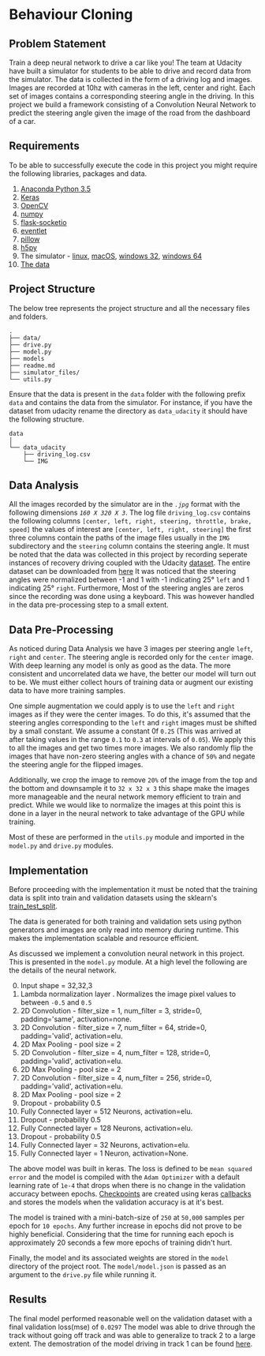 
# Behaviour Cloning

## Problem Statement

Train a deep neural network to drive a car like you! The team at Udacity have built a simulator for students to be able to drive and record data from the simulator. The data is collected in the form of a driving log and images. Images are recorded at 10hz with cameras in the left, center and right. Each set of images contains a corresponding steering angle in the driving. In this project we build a framework consisting of a Convolution Neural Network to predict the steering angle given the image of the road from the dashboard of a car.

## Requirements

To be able to successfully execute the code in this project you might require the following libraries, packages and  data.

1. [Anaconda Python 3.5](https://www.continuum.io/downloads)
2. [Keras](https://keras.io/)
3. [OpenCV](https://anaconda.org/menpo/opencv3)
4. [numpy](https://anaconda.org/anaconda/numpy)
5. [flask-socketio](https://anaconda.org/pypi/flask-socketio)
6. [eventlet](https://anaconda.org/conda-forge/eventlet)
7. [pillow](https://anaconda.org/anaconda/pillow)
8. [h5py](https://anaconda.org/conda-forge/h5py)
9. The simulator - [linux](https://d17h27t6h515a5.cloudfront.net/topher/2016/November/5831f0f7_simulator-linux/simulator-linux.zip), [macOS](https://d17h27t6h515a5.cloudfront.net/topher/2016/November/5831f290_simulator-macos/simulator-macos.zip), [windows 32](https://d17h27t6h515a5.cloudfront.net/topher/2016/November/5831f4b6_simulator-windows-32/simulator-windows-32.zip), [windows 64](https://d17h27t6h515a5.cloudfront.net/topher/2016/November/5831f3a4_simulator-windows-64/simulator-windows-64.zip)
10. [The data]()

## Project Structure

The below tree represents the project structure and all the necessary files and folders.
```
.
├── data/
├── drive.py
├── model.py
├── models
├── readme.md
├── simulator_files/
└── utils.py
```

Ensure that the data is present in the `data` folder with the following prefix `data` and contains the data from the simulator. For instance, if you have the dataset from udacity rename the directory as `data_udacity` it should have the following structure.

```
data
│
└── data_udacity
    ├── driving_log.csv
    └── IMG
```

## Data Analysis

All the images recorded by the simulator are in the *`.jpg`* format with the following dimensions *`160 X 320 X 3`*. The log file `driving_log.csv` contains the following columns `[center, left, right, steering, throttle, brake, speed]` the values of interest are `[center, left, right, steering]` the first three columns contain the paths of the image files usually in the `IMG` subdirectory and the `steering` column contains the steering angle.
It must be noted that the data was collected in this project by recording seperate instances of recovery driving coupled with the Udacity [dataset](https://d17h27t6h515a5.cloudfront.net/topher/2016/December/584f6edd_data/data.zip). The entire dataset can be downloaded from [here](https://drive.google.com/file/d/0B94J1XBB-7XKeUpSQ2JvTnIxblk/view?usp=sharing)
It was noticed that the steering angles were normalized between -1 and 1 with -1 indicating 25&deg; `left` and 1 indicating 25&deg; `right`. Furthermore, Most of the steering angles are zeros since the recording was done using a keyboard. This was however handled in the data pre-processing step to a small extent.

## Data Pre-Processing

As noticed during Data Analysis we have 3 images per steering angle `left`, `right` and `center`. The steering angle is recorded only for the `center` image. With deep learning any model is only as good as the data. The more consistent and uncorrelated data we have, the better our model will turn out to be. We must either collect hours of training data or augment our existing data to have more training samples.

One simple augmentation we could apply is  to use the `left` and `right` images as if they were the center images. To do this, it's assumed that the steering angles corresponding to the `left` and `right` images must be shifted by a small constant. We assume a constant 0f `0.25` (This was arrived at after taking values in the range `0.1` to `0.3` at intervals of `0.05`). We apply this to all the images and get two times more images. We also randomly flip the images that have non-zero steering angles with a chance of `50%` and negate the steering angle for the flipped images.

Additionally, we crop the image to remove `20%` of the image from the top and the bottom and downsample it to `32 x 32 x 3` this shape make the images more manageable and the neural network memory efficient to train and predict. While we would like to normalize the images at this point this is done in a layer in the neural network to take advantage of the GPU while training.

Most of these are performed in the `utils.py` module and imported in the `model.py` and `drive.py` modules.

## Implementation

Before proceeding with the implementation it must be noted that the training data is split into train and validation datasets using the sklearn's [train_test_split](http://scikit-learn.org/stable/modules/generated/sklearn.model_selection.train_test_split.html#sklearn-model-selection-train-test-split).

The data is generated for both training and validation sets using python generators and images are only read into memory during runtime. This makes the implementation scalable and resource efficient.

As discussed we implement a convolution neural network in this project. This is presented in the `model.py` module. At a high level the following are the details of the neural network.

0. Input shape = 32,32,3
1. Lambda normalization layer . Normalizes the image pixel values to between `-0.5` and `0.5`
2. 2D Convolution - filter_size = 1, num_filter = 3, stride=0, padding='same', activation=none.
3. 2D Convolution - filter_size = 7, num_filter = 64, stride=0, padding='valid', activation=elu.
4. 2D Max Pooling - pool size = 2
5. 2D Convolution - filter_size = 4, num_filter = 128, stride=0, padding='valid', activation=elu.
6. 2D Max Pooling - pool size = 2
7. 2D Convolution - filter_size = 4, num_filter = 256, stride=0, padding='valid', activation=elu.
8. 2D Max Pooling - pool size = 2
9. Dropout - probability 0.5
10. Fully Connected layer = 512 Neurons, activation=elu.
11. Dropout - probability 0.5
12. Fully Connected layer = 128 Neurons, activation=elu.
13. Dropout - probability 0.5
12. Fully Connected layer = 32 Neurons, activation=elu.
12. Fully Connected layer = 1 Neuron, activation=None.

The above model was built in keras. The loss is defined to be `mean squared error` and the model is compiled with the `Adam Optimizer` with a default learning rate of `1e-4` that drops when there is no change in the validation accuracy between epochs. [Checkpoints](https://github.com/fchollet/keras/blob/master/keras/callbacks.py#L220) are created using keras [callbacks](https://keras.io/callbacks/) and stores the models when the validation accuracy is at it's best.

The model is trained with a mini-batch-size of `250` at `50,000` samples per epoch for `10 epochs`. Any further increase in epochs did not prove to be highly beneficial. Considering that the time for running each epoch is approximately 20 seconds a few more epochs of training didn't hurt.

Finally, the model and its associated weights are stored in the `model` directory of the project root. The `model/model.json` is passed as an argument to the `drive.py` file while running it.

## Results

The final model performed reasonable well on the validation dataset with a final validation loss(mse) of `0.0297` The model was able to drive through the track without going off track and was able to generalize to track 2 to a large extent. The demostration of the model driving in track 1 can be found [here](https://youtu.be/pVGz8hXLQgY).
